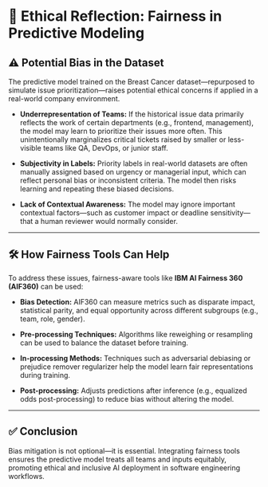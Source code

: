 # 🧠 Ethical Reflection: Fairness in Predictive Modeling

## ⚠️ Potential Bias in the Dataset

The predictive model trained on the Breast Cancer dataset—repurposed to simulate issue prioritization—raises potential ethical concerns if applied in a real-world company environment.

- **Underrepresentation of Teams:** If the historical issue data primarily reflects the work of certain departments (e.g., frontend, management), the model may learn to prioritize their issues more often. This unintentionally marginalizes critical tickets raised by smaller or less-visible teams like QA, DevOps, or junior staff.
  
- **Subjectivity in Labels:** Priority labels in real-world datasets are often manually assigned based on urgency or managerial input, which can reflect personal bias or inconsistent criteria. The model then risks learning and repeating these biased decisions.

- **Lack of Contextual Awareness:** The model may ignore important contextual factors—such as customer impact or deadline sensitivity—that a human reviewer would normally consider.

---

## 🛠️ How Fairness Tools Can Help

To address these issues, fairness-aware tools like **IBM AI Fairness 360 (AIF360)** can be used:

- **Bias Detection:** AIF360 can measure metrics such as disparate impact, statistical parity, and equal opportunity across different subgroups (e.g., team, role, gender).

- **Pre-processing Techniques:** Algorithms like reweighing or resampling can be used to balance the dataset before training.

- **In-processing Methods:** Techniques such as adversarial debiasing or prejudice remover regularizer help the model learn fair representations during training.

- **Post-processing:** Adjusts predictions after inference (e.g., equalized odds post-processing) to reduce bias without altering the model.

---

## ✅ Conclusion

Bias mitigation is not optional—it is essential. Integrating fairness tools ensures the predictive model treats all teams and inputs equitably, promoting ethical and inclusive AI deployment in software engineering workflows.
